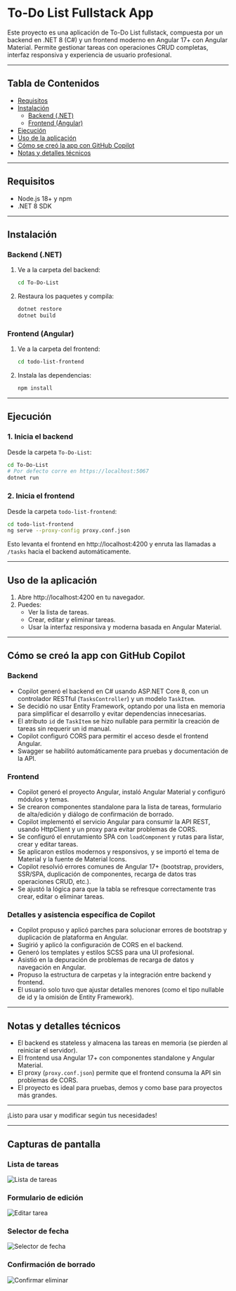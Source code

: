 # To-Do List Fullstack App

Este proyecto es una aplicación de To-Do List fullstack, compuesta por un backend en .NET 8 (C#) y un frontend moderno en Angular 17+ con Angular Material. Permite gestionar tareas con operaciones CRUD completas, interfaz responsiva y experiencia de usuario profesional.

---

## Tabla de Contenidos
- [Requisitos](#requisitos)
- [Instalación](#instalación)
  - [Backend (.NET)](#backend-net)
  - [Frontend (Angular)](#frontend-angular)
- [Ejecución](#ejecución)
- [Uso de la aplicación](#uso-de-la-aplicación)
- [Cómo se creó la app con GitHub Copilot](#cómo-se-creó-la-app-con-github-copilot)
- [Notas y detalles técnicos](#notas-y-detalles-técnicos)

---

## Requisitos
- Node.js 18+ y npm
- .NET 8 SDK

---

## Instalación

### Backend (.NET)
1. Ve a la carpeta del backend:
   ```sh
   cd To-Do-List
   ```
2. Restaura los paquetes y compila:
   ```sh
   dotnet restore
   dotnet build
   ```

### Frontend (Angular)
1. Ve a la carpeta del frontend:
   ```sh
   cd todo-list-frontend
   ```
2. Instala las dependencias:
   ```sh
   npm install
   ```

---

## Ejecución

### 1. Inicia el backend
Desde la carpeta `To-Do-List`:
```sh
cd To-Do-List
# Por defecto corre en https://localhost:5067
dotnet run
```

### 2. Inicia el frontend
Desde la carpeta `todo-list-frontend`:
```sh
cd todo-list-frontend
ng serve --proxy-config proxy.conf.json
```
Esto levanta el frontend en http://localhost:4200 y enruta las llamadas a `/tasks` hacia el backend automáticamente.

---

## Uso de la aplicación
1. Abre http://localhost:4200 en tu navegador.
2. Puedes:
   - Ver la lista de tareas.
   - Crear, editar y eliminar tareas.
   - Usar la interfaz responsiva y moderna basada en Angular Material.

---

## Cómo se creó la app con GitHub Copilot

### Backend
- Copilot generó el backend en C# usando ASP.NET Core 8, con un controlador RESTful (`TasksController`) y un modelo `TaskItem`.
- Se decidió no usar Entity Framework, optando por una lista en memoria para simplificar el desarrollo y evitar dependencias innecesarias.
- El atributo `id` de `TaskItem` se hizo nullable para permitir la creación de tareas sin requerir un id manual.
- Copilot configuró CORS para permitir el acceso desde el frontend Angular.
- Swagger se habilitó automáticamente para pruebas y documentación de la API.

### Frontend
- Copilot generó el proyecto Angular, instaló Angular Material y configuró módulos y temas.
- Se crearon componentes standalone para la lista de tareas, formulario de alta/edición y diálogo de confirmación de borrado.
- Copilot implementó el servicio Angular para consumir la API REST, usando HttpClient y un proxy para evitar problemas de CORS.
- Se configuró el enrutamiento SPA con `loadComponent` y rutas para listar, crear y editar tareas.
- Se aplicaron estilos modernos y responsivos, y se importó el tema de Material y la fuente de Material Icons.
- Copilot resolvió errores comunes de Angular 17+ (bootstrap, providers, SSR/SPA, duplicación de componentes, recarga de datos tras operaciones CRUD, etc.).
- Se ajustó la lógica para que la tabla se refresque correctamente tras crear, editar o eliminar tareas.

### Detalles y asistencia específica de Copilot
- Copilot propuso y aplicó parches para solucionar errores de bootstrap y duplicación de plataforma en Angular.
- Sugirió y aplicó la configuración de CORS en el backend.
- Generó los templates y estilos SCSS para una UI profesional.
- Asistió en la depuración de problemas de recarga de datos y navegación en Angular.
- Propuso la estructura de carpetas y la integración entre backend y frontend.
- El usuario solo tuvo que ajustar detalles menores (como el tipo nullable de id y la omisión de Entity Framework).

---

## Notas y detalles técnicos
- El backend es stateless y almacena las tareas en memoria (se pierden al reiniciar el servidor).
- El frontend usa Angular 17+ con componentes standalone y Angular Material.
- El proxy (`proxy.conf.json`) permite que el frontend consuma la API sin problemas de CORS.
- El proyecto es ideal para pruebas, demos y como base para proyectos más grandes.

---

¡Listo para usar y modificar según tus necesidades!

---

## Capturas de pantalla

### Lista de tareas
![Lista de tareas](./assets/screenshots/todo-list.png)

### Formulario de edición
![Editar tarea](./assets/screenshots/edit-task.png)

### Selector de fecha
![Selector de fecha](./assets/screenshots/datepicker.png)

### Confirmación de borrado
![Confirmar eliminar](./assets/screenshots/delete-confirm.png)
